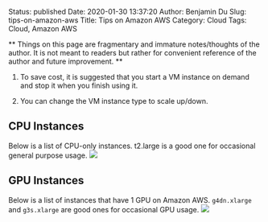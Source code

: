 Status: published
Date: 2020-01-30 13:37:20
Author: Benjamin Du
Slug: tips-on-amazon-aws
Title: Tips on Amazon AWS
Category: Cloud
Tags: Cloud, Amazon AWS

**
Things on this page are fragmentary and immature notes/thoughts of the author.
It is not meant to readers but rather for convenient reference of the author and future improvement.
**

1. To save cost, 
    it is suggested that you start a VM instance on demand
    and stop it when you finish using it.

2. You can change the VM instance type to scale up/down.

## CPU Instances

Below is a list of CPU-only instances.
t2.large is a good one for occasional general purpose usage.
![](https://user-images.githubusercontent.com/824507/73387307-3c6bc200-4285-11ea-9119-d5396c011cc5.png)

## GPU Instances

Below is a list of instances that have 1 GPU on Amazon AWS.
`g4dn.xlarge` and `g3s.xlarge` 
 are good ones for occasional GPU usage.
![](https://user-images.githubusercontent.com/824507/73386836-607ad380-4284-11ea-862a-d04a19b98ee2.png)
